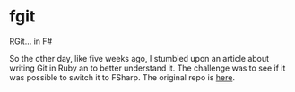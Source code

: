 # fgit
RGit... in F#

So the other day, like five weeks ago, I stumbled upon an article about writing Git in Ruby an to better understand it. The challenge was to see if it was possible to switch it to FSharp. The original repo is [here](https://github.com/JoelQ/rgit).

